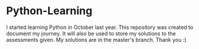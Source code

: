 # Python-Learning
I started learning Python in October last year. This repository was created to document my journey.
It will also be used to store my solutions to the assessments given.
My solutions are in the master's branch.
Thank you :)

